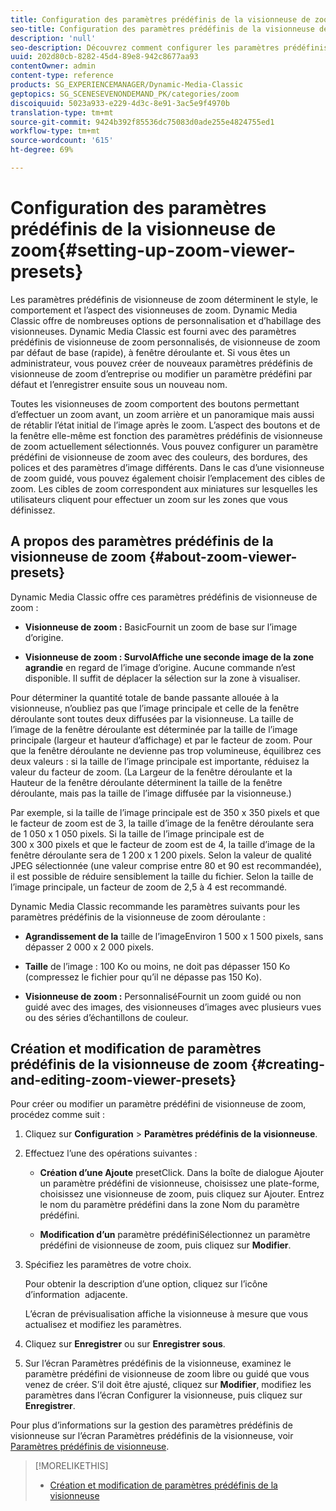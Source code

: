 ```yaml
---
title: Configuration des paramètres prédéfinis de la visionneuse de zoom
seo-title: Configuration des paramètres prédéfinis de la visionneuse de zoom
description: 'null'
seo-description: Découvrez comment configurer les paramètres prédéfinis de la visionneuse de zoom.
uuid: 202d80cb-8282-45d4-89e8-942c8677aa93
contentOwner: admin
content-type: reference
products: SG_EXPERIENCEMANAGER/Dynamic-Media-Classic
geptopics: SG_SCENESEVENONDEMAND_PK/categories/zoom
discoiquuid: 5023a933-e229-4d3c-8e91-3ac5e9f4970b
translation-type: tm+mt
source-git-commit: 9424b392f85536dc75083d0ade255e4824755ed1
workflow-type: tm+mt
source-wordcount: '615'
ht-degree: 69%

---
```



# Configuration des paramètres prédéfinis de la visionneuse de zoom{#setting-up-zoom-viewer-presets}

Les paramètres prédéfinis de visionneuse de zoom déterminent le style, le comportement et l’aspect des visionneuses de zoom. Dynamic Media Classic offre de nombreuses options de personnalisation et d’habillage des visionneuses. Dynamic Media Classic est fourni avec des paramètres prédéfinis de visionneuse de zoom personnalisés, de visionneuse de zoom par défaut de base (rapide), à fenêtre déroulante et. Si vous êtes un administrateur, vous pouvez créer de nouveaux paramètres prédéfinis de visionneuse de zoom d’entreprise ou modifier un paramètre prédéfini par défaut et l’enregistrer ensuite sous un nouveau nom.

Toutes les visionneuses de zoom comportent des boutons permettant d’effectuer un zoom avant, un zoom arrière et un panoramique mais aussi de rétablir l’état initial de l’image après le zoom. L’aspect des boutons et de la fenêtre elle-même est fonction des paramètres prédéfinis de visionneuse de zoom actuellement sélectionnés. Vous pouvez configurer un paramètre prédéfini de visionneuse de zoom avec des couleurs, des bordures, des polices et des paramètres d’image différents. Dans le cas d’une visionneuse de zoom guidé, vous pouvez également choisir l’emplacement des cibles de zoom. Les cibles de zoom correspondent aux miniatures sur lesquelles les utilisateurs cliquent pour effectuer un zoom sur les zones que vous définissez.

## A propos des paramètres prédéfinis de la visionneuse de zoom {#about-zoom-viewer-presets}

Dynamic Media Classic offre ces paramètres prédéfinis de visionneuse de zoom :

* **Visionneuse de zoom :**
BasicFournit un zoom de base sur l’image d’origine.

* **Visionneuse de zoom : SurvolAffiche une seconde image de la zone agrandie**
en regard de l’image d’origine. Aucune commande n’est disponible. Il suffit de déplacer la sélection sur la zone à visualiser.

Pour déterminer la quantité totale de bande passante allouée à la visionneuse, n’oubliez pas que l’image principale et celle de la fenêtre déroulante sont toutes deux diffusées par la visionneuse. La taille de l’image de la fenêtre déroulante est déterminée par la taille de l’image principale (largeur et hauteur d’affichage) et par le facteur de zoom. Pour que la fenêtre déroulante ne devienne pas trop volumineuse, équilibrez ces deux valeurs : si la taille de l’image principale est importante, réduisez la valeur du facteur de zoom. (La Largeur de la fenêtre déroulante et la Hauteur de la fenêtre déroulante déterminent la taille de la fenêtre déroulante, mais pas la taille de l’image diffusée par la visionneuse.)

Par exemple, si la taille de l’image principale est de 350 x 350 pixels et que le facteur de zoom est de 3, la taille d’image de la fenêtre déroulante sera de 1 050 x 1 050 pixels. Si la taille de l’image principale est de 300 x 300 pixels et que le facteur de zoom est de 4, la taille d’image de la fenêtre déroulante sera de 1 200 x 1 200 pixels. Selon la valeur de qualité JPEG sélectionnée (une valeur comprise entre 80 et 90 est recommandée), il est possible de réduire sensiblement la taille du fichier. Selon la taille de l’image principale, un facteur de zoom de 2,5 à 4 est recommandé.

Dynamic Media Classic recommande les paramètres suivants pour les paramètres prédéfinis de la visionneuse de zoom déroulante :

* **Agrandissement de la**
taille de l’imageEnviron 1 500 x 1 500 pixels, sans dépasser 2 000 x 2 000 pixels.

* **Taille**
 de l’image : 100 Ko ou moins, ne doit pas dépasser 150 Ko (compressez le fichier pour qu’il ne dépasse pas 150 Ko).

* **Visionneuse de zoom :**
PersonnaliséFournit un zoom guidé ou non guidé avec des images, des visionneuses d’images avec plusieurs vues ou des séries d’échantillons de couleur.

## Création et modification de paramètres prédéfinis de la visionneuse de zoom {#creating-and-editing-zoom-viewer-presets}

Pour créer ou modifier un paramètre prédéfini de visionneuse de zoom, procédez comme suit :

1. Cliquez sur **Configuration** > **Paramètres prédéfinis de la visionneuse**.
1. Effectuez l’une des opérations suivantes :

   * **Création d’une Ajoute**
presetClick. Dans la boîte de dialogue Ajouter un paramètre prédéfini de visionneuse, choisissez une plate-forme, choisissez une visionneuse de zoom, puis cliquez sur Ajouter. Entrez le nom du paramètre prédéfini dans la zone Nom du paramètre prédéfini.

   * **Modification d’un**
paramètre prédéfiniSélectionnez un paramètre prédéfini de visionneuse de zoom, puis cliquez sur 
**Modifier**.

1. Spécifiez les paramètres de votre choix.

   Pour obtenir la description d’une option, cliquez sur l’icône d’information  adjacente.

   L’écran de prévisualisation affiche la visionneuse à mesure que vous actualisez et modifiez les paramètres.

1. Cliquez sur **Enregistrer** ou sur **Enregistrer sous**.
1. Sur l’écran Paramètres prédéfinis de la visionneuse, examinez le paramètre prédéfini de visionneuse de zoom libre ou guidé que vous venez de créer. S’il doit être ajusté, cliquez sur **Modifier**, modifiez les paramètres dans l’écran Configurer la visionneuse, puis cliquez sur **Enregistrer**.

Pour plus d’informations sur la gestion des paramètres prédéfinis de visionneuse sur l’écran Paramètres prédéfinis de la visionneuse, voir [Paramètres prédéfinis de visionneuse](application-setup.md#viewer_presets).

>[!MORELIKETHIS]
>
>* [Création et modification de paramètres prédéfinis de la visionneuse](application-setup.md#adding_and_editing_viewer_presets)

